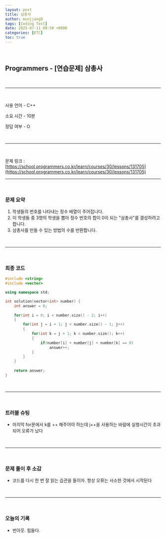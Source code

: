 ```yaml
---
layout: post
title: 삼총사
author: munjjang9
tags: [Coding Test]
date: 2025-07-11 09:50 +0900
categories: [ETC]
toc: true
---
```


<br>

## Programmers - [연습문제] 삼총사

<br>

---

<br>

사용 언어 - C++

소요 시간 - 10분

정답 여부 - O

<br>

---

<br>

문제 링크 : [https://school.programmers.co.kr/learn/courses/30/lessons/131705](https://school.programmers.co.kr/learn/courses/30/lessons/131705)
<br>

---

<br>

### 문제 요약

1. 학생들의 번호를 나타내는 정수 배열이 주어집니다.
2. 이 학생들 중 3명의 학생을 뽑아 정수 번호의 합이 0이 되는 "삼총사"를 결성하려고 합니다.
3. 삼총사를 만들 수 있는 방법의 수를 반환합니다.

<br>

---

<br>

### 최종 코드

```cpp
#include <string>
#include <vector>

using namespace std;

int solution(vector<int> number) {
    int answer = 0;
    
    for(int i = 0; i < number.size() - 2; i++)
    {
        for(int j = i + 1; j < number.size() - 1; j++)
        {
            for(int k = j + 1; k < number.size(); k++)
            {
                if(number[i] + number[j] + number[k] == 0)
                    answer++;
            }
        }
    }   
    
    return answer;
}
```

<br>

---

<br>

### 트러블 슈팅
- 마지막 for문에서 k를 ++ 해주어야 하는데 j++을 사용하는 바람에 실행시간이 초과되어 오류가 났다

<br>

---

<br>

### 문제 풀이 후 소감
- 코드를 다시 한 번 잘 읽는 습관을 들이자. 항상 오류는 사소한 것에서 시작된다

<br>

---

<br>

### 오늘의 기록
- 번아웃. 힘들다.